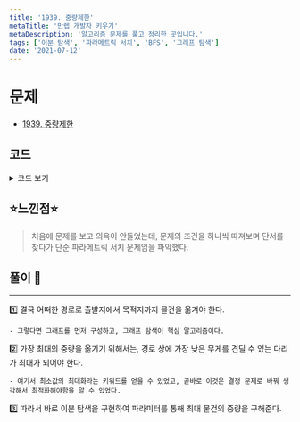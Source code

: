 ```yaml
---
title: '1939. 중량제한'
metaTitle: '만렙 개발자 키우기'
metaDescription: '알고리즘 문제를 풀고 정리한 곳입니다.'
tags: ['이분 탐색', '파라메트릭 서치', 'BFS', '그래프 탐색']
date: '2021-07-12'
---
```


# 문제
- [1939. 중량제한](https://www.acmicpc.net/problem/1939)

## 코드

<details><summary> 코드 보기 </summary>

``` java
import java.awt.Point;
import java.io.BufferedReader;
import java.io.IOException;
import java.io.InputStreamReader;
import java.util.ArrayList;
import java.util.LinkedList;
import java.util.List;
import java.util.Queue;

public class Q1939 {
    static int n, m, s, e;
    static List<Point> adjList[];
    public static void main(String[] args) throws IOException {
        init();
        solution();
    }

    private static void solution() {
        int left = 0, right = 1000000000;
        int ans = 0;
        while(left <= right){
            int mid = (left + right) / 2;
            if(canSearchAbove(mid)) {
                ans = mid;
                left = mid + 1;
            } else {
                right = mid - 1;
            }
        }
        System.out.println(ans);
    }

    private static boolean canSearchAbove(int mid) {
        Queue<Integer> q = new LinkedList<>();
        q.add(s);
        boolean visited[] = new boolean[n + 1];
        visited[s] = true;
        while (!q.isEmpty()) {
            int cur = q.poll();
            for (Point p : adjList[cur]) {
                if(p.y < mid || visited[p.x]) continue;
                q.add(p.x);
                visited[p.x] = true;
                if(p.x == e) return true;
            }
        }
        return false;
    }

    private static void init() throws IOException {
        BufferedReader br = new BufferedReader(new InputStreamReader(System.in));
        String[] in = br.readLine().split(" ");
        n = stoi(in[0]);
        adjList = new List[n + 1];
        for (int i = 1; i <= n; i++) {
            adjList[i] = new ArrayList<>();
        }
        m = stoi(in[1]);
        for (int i = 0; i < m; i++) {
            String[] line = br.readLine().split(" ");
            int u = stoi(line[0]), v = stoi(line[1]), c = stoi(line[2]);
            adjList[u].add(new Point(v, c));
            adjList[v].add(new Point(u, c));
        }
        in = br.readLine().split(" ");
        s = stoi(in[0]);
        e = stoi(in[1]);
    }

    private static int stoi(String s) {
        return Integer.parseInt(s);
    }
}

```
</details>

## ⭐️느낀점⭐️
> 처음에 문제를 보고 의욕이 안들었는데, 문제의 조건을 하나씩 따져보며 단서를 찾다가 단순 파라메트릭 서치 문제임을 파악했다. 
 
## 풀이 📣
<hr/>

1️⃣ 결국 어떠한 경로로 출발지에서 목적지까지 물건을 옮겨야 한다.

    - 그렇다면 그래프를 먼저 구성하고, 그래프 탐색이 핵심 알고리즘이다.


2️⃣ 가장 최대의 중량을 옮기기 위해서는, 경로 상에 가장 낮은 무게를 견딜 수 있는 다리가 최대가 되어야 한다.

    - 여기서 최소값의 최대화라는 키워드를 얻을 수 있었고, 곧바로 이것은 결정 문제로 바꿔 생각해서 최적화해야함을 알 수 있었다.
    

3️⃣ 따라서 바로 이분 탐색을 구현하여 파라미터를 통해 최대 물건의 중량을 구해준다.
